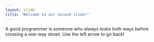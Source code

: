 ```yaml
---
layout: slide
title: "Welcome to our second slide!"
---
```

A good programmer is someone who always looks both ways before crossing a one-way street.
Use the left arrow to go back!
